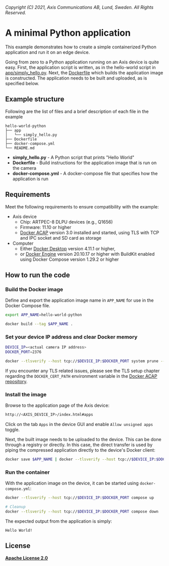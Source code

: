 *Copyright (C) 2021, Axis Communications AB, Lund, Sweden. All Rights Reserved.*

# A minimal Python application

This example demonstrates how to create a simple containerized Python application and run it on an edge device.

Going from zero to a Python application running on an Axis device is quite easy. First, the application script is written, as in the hello-world script in [app/simply_hello.py](app/simply_hello.py). Next, the [Dockerfile](Dockerfile) which builds the application image is constructed. The application needs to be built and uploaded, as is specified below.

## Example structure

Following are the list of files and a brief description of each file in the example

```text
hello-world-python
├── app
│   └── simply_hello.py
├── Dockerfile
├── docker-compose.yml
└── README.md
```

* **simply_hello.py** - A Python script that prints "Hello World"
* **Dockerfile** - Build instructions for the application image that is run on the camera
* **docker-compose.yml** - A docker-compose file that specifies how the application is run

## Requirements

Meet the following requirements to ensure compatibility with the example:

* Axis device
  * Chip: ARTPEC-8 DLPU devices (e.g., Q1656)
  * Firmware: 11.10 or higher
  * [Docker ACAP](https://github.com/AxisCommunications/docker-acap#installing) version 3.0 installed and started, using TLS with TCP and IPC socket and SD card as storage
* Computer
  * Either [Docker Desktop](https://docs.docker.com/desktop/) version 4.11.1 or higher,
  * or [Docker Engine](https://docs.docker.com/engine/) version 20.10.17 or higher with BuildKit enabled using Docker Compose version 1.29.2 or higher

## How to run the code

### Build the Docker image

Define and export the application image name in `APP_NAME` for use in the Docker Compose file.

```sh
export APP_NAME=hello-world-python

docker build --tag $APP_NAME .
```

### Set your device IP address and clear Docker memory

```sh
DEVICE_IP=<actual camera IP address>
DOCKER_PORT=2376

docker --tlsverify --host tcp://$DEVICE_IP:$DOCKER_PORT system prune --all --force
```

If you encounter any TLS related issues, please see the TLS setup chapter regarding the `DOCKER_CERT_PATH` environment variable in the [Docker ACAP repository](https://github.com/AxisCommunications/docker-acap#securing-the-docker-acap-using-tls).

### Install the image

Browse to the application page of the Axis device:

```sh
http://<AXIS_DEVICE_IP>/index.html#apps
```

Click on the tab `Apps` in the device GUI and enable `Allow unsigned apps` toggle.

Next, the built image needs to be uploaded to the device. This can be done through a registry or directly. In this case, the direct transfer is used by piping the compressed application directly to the device's Docker client:

```sh
docker save $APP_NAME | docker --tlsverify --host tcp://$DEVICE_IP:$DOCKER_PORT load
```

### Run the container

With the application image on the device, it can be started using `docker-compose.yml`:

```sh
docker --tlsverify --host tcp://$DEVICE_IP:$DOCKER_PORT compose up

# Cleanup
docker --tlsverify --host tcp://$DEVICE_IP:$DOCKER_PORT compose down
```

The expected output from the application is simply:

```text
Hello World!
```

## License

**[Apache License 2.0](../LICENSE)**
